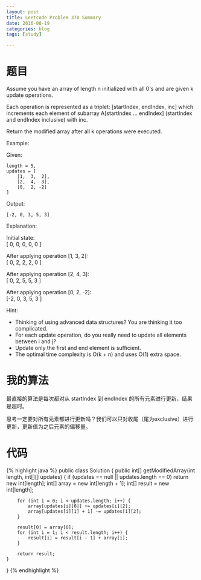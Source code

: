 ```yaml
---
layout: post
title: Leetcode Problem 370 Summary
date: 2016-08-19
categories: blog
tags: [study]

---
```


# 题目

Assume you have an array of length n initialized with all 0's and are given k update operations.

Each operation is represented as a triplet: [startIndex, endIndex, inc] which increments each element of subarray A[startIndex ... endIndex] (startIndex and endIndex inclusive) with inc.

Return the modified array after all k operations were executed.

Example:

Given:

    length = 5,
    updates = [
        [1,  3,  2],
        [2,  4,  3],
        [0,  2, -2]
    ]

Output:

    [-2, 0, 3, 5, 3]
    
Explanation:

Initial state:  
[ 0, 0, 0, 0, 0 ]

After applying operation [1, 3, 2]:  
[ 0, 2, 2, 2, 0 ]

After applying operation [2, 4, 3]:  
[ 0, 2, 5, 5, 3 ]

After applying operation [0, 2, -2]:  
[-2, 0, 3, 5, 3 ]

Hint:

* Thinking of using advanced data structures? You are thinking it too complicated.
* For each update operation, do you really need to update all elements between i and j?
* Update only the first and end element is sufficient.
* The optimal time complexity is O(k + n) and uses O(1) extra space.

# 我的算法

最直接的算法是每次都对从 startIndex 到 endIndex 的所有元素进行更新，结果是超时。

思考一定要对所有元素都进行更新吗？我们可以只对收尾（尾为exclusive）进行更新，更新值为之后元素的偏移量。

# 代码

{% highlight java %}
public class Solution {
    public int[] getModifiedArray(int length, int[][] updates) {
        if (updates == null || updates.length == 0) return new int[length];
        int[] array = new int[length + 1];
        int[] result = new int[length];
        
        for (int i = 0; i < updates.length; i++) {
            array[updates[i][0]] += updates[i][2];
            array[updates[i][1] + 1] -= updates[i][2];
        }
        
        result[0] = array[0];
        for (int i = 1; i < result.length; i++) {
            result[i] = result[i - 1] + array[i];
        }
        
        return result;
    }
}
{% endhighlight %}